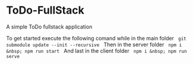 # ToDo-FullStack
A simple ToDo fullstack application

To get started execute the following comand while in the main folder
&nbsp;
`git submodule update --init --recursive`
&nbsp;
Then in the server folder
&nbsp;
`
npm i
&nbsp;
npm run start
`
&nbsp;
And last in the client folder
&nbsp;
`
npm i
&nbsp;
npm run serve
`  
